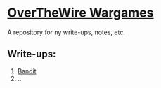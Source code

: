 # [OverTheWire Wargames](https://overthewire.org/wargames/)

A repository for ny write-ups, notes, etc.

## Write-ups:
1. [Bandit](docs/Bandit.md)
2. ..
